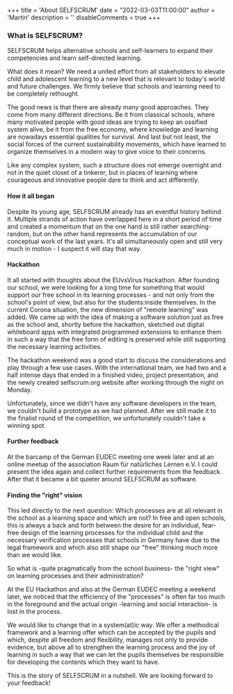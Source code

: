 +++
title = 'About SELFSCRUM'
date = "2022-03-03T11:00:00"
author = 'Martin'
description = ''
disableComments = true
+++

### What is SELFSCRUM?

SELFSCRUM helps alternative schools and self-learners to expand their competencies and learn self-directed learning.

What does it mean? We need a united effort from all stakeholders to elevate child and adolescent learning to a new level that is relevant to today's world and future challenges. We firmly believe that schools and learning need to be completely rethought.

The good news is that there are already many good approaches. They come from many different directions. Be it from classical schools, where many motivated people with good ideas are trying to keep an ossified system alive, be it from the free economy, where knowledge and learning are nowadays essential qualities for survival. And last but not least, the social forces of the current sustainability movements, which have learned to organize themselves in a modern way to give voice to their concerns.

Like any complex system, such a structure does not emerge overnight and not in the quiet closet of a tinkerer, but in places of learning where courageous and innovative people dare to think and act differently. 

#### How it all began

Despite its young age, SELFSCRUM already has an eventful history behind it. Multiple strands of action have overlapped here in a short period of time and created a momentum that on the one hand is still rather searching-random, but on the other hand represents the accumulation of our conceptual work of the last years. It's all simultaneously open and still very much in motion - I suspect it will stay that way. 

#### Hackathon

It all started with thoughts about the EUvsVirus Hackathon. After founding our school, we were looking for a long time for something that would support our free school in its learning processes - and not only from the school's point of view, but also for the students:inside themselves. In the current Corona situation, the new dimension of "remote learning" was added. We came up with the idea of making a software solution just as free as the school and, shortly before the hackathon, sketched out digital whiteboard apps with integrated programmed extensions to enhance them in such a way that the free form of editing is preserved while still supporting the necessary learning activities.

The hackathon weekend was a good start to discuss the considerations and play through a few use cases. With the international team, we had two and a half intense days that ended in a finished video, project presentation, and the newly created selfscrum.org website after working through the night on Monday.

Unfortunately, since we didn't have any software developers in the team, we couldn't build a prototype as we had planned. After we still made it to the finalist round of the competition, we unfortunately couldn't take a winning spot.

#### Further feedback

At the barcamp of the German EUDEC meeting one week later and at an online meetup of the association Raum für natürliches Lernen e.V. I could present the idea again and collect further requirements from the feedback. After that it became a bit quieter around SELFSCRUM as software.

#### Finding the "right" vision

This led directly to the next question: Which processes are at all relevant in the school as a learning space and which are not? In free and open schools, this is always a back and forth between the desire for an individual, fear-free design of the learning processes for the individual child and the necessary verification processes that schools in Germany have due to the legal framework and which also still shape our "free" thinking much more than we would like.

So what is -quite pragmatically from the school business- the "right view" on learning processes and their administration?

At the EU Hackathon and also at the German EUDEC meeting a weekend later, we noticed that the efficiency of the "processes" is often far too much in the foreground and the actual origin -learning and social interaction- is lost in the process.

We would like to change that in a system(at)ic way. We offer a methodical framework and a learning offer which can be accepted by the pupils and which, despite all freedom and flexibility, manages not only to provide evidence, but above all to strengthen the learning process and the joy of learning in such a way that we can let the pupils themselves be responsible for developing the contents which they want to have.

This is the story of SELFSCRUM in a nutshell. We are looking forward to your feedback!

